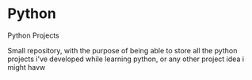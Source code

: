 # Python
Python Projects

Small repository, with the purpose of being able to store all the python projects i've developed while learning python, or any other project idea i might havw
